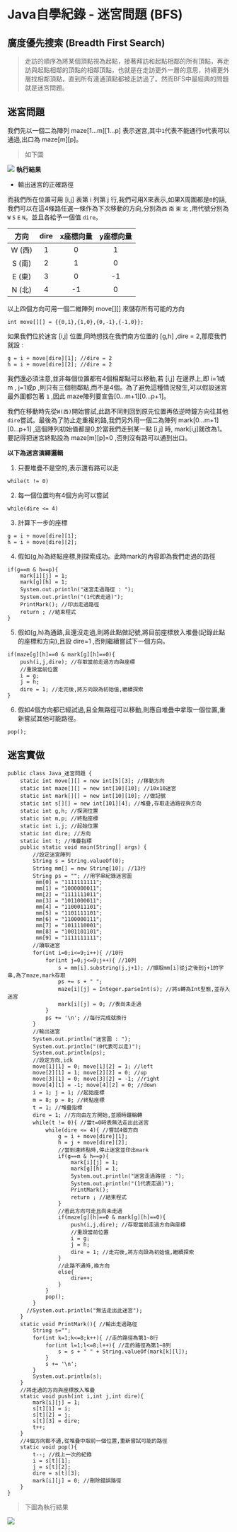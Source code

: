 # Java自學紀錄 - 迷宮問題 (BFS)
## 廣度優先搜索 (Breadth First Search) 
>走訪的順序為將某個頂點視為起點，接著拜訪和起點相鄰的所有頂點，再走訪與起點相鄰的頂點的相鄰頂點，也就是在走訪更外一層的意思，持續更外層找相鄰頂點，直到所有連通頂點都被走訪過了。然而BFS中最經典的問題就是迷宮問題。

## 迷宮問題
我們先以一個二為陣列 maze[1...m][1...p] 表示迷宮,其中```1```代表不能通行```0```代表可以通過,出口為 maze[m][p]。
>如下圖

![](https://i.imgur.com/US5s90O.png)
**執行結果**
* 輸出迷宮的正確路徑

而我們所在位置可用 [i,j] 表第 i 列第 j 行,我們可用X來表示,如果X周圍都是```0```的話,我們可以在這4條路任選一條作為下次移動的方向,分別為```西``` ```南``` ```東``` ```北``` ,用代號分別為```W``` ```S``` ```E``` ```N```。並且各給予一個值 ```dire```。

|  方向  | dire | x座標向量 | y座標向量 |
|:------:|:----:|:---------:|:---------:|
| W (西) |  1   |     0     |     1     |
| S (南) |  2   |     1     |     0     |
| E (東) |  3   |     0     |    -1     |
| N (北) |  4   |    -1     |     0     |

以上四個方向可用一個二維陣列 move[][] 來儲存所有可能的方向
```java=
int move[][] = {{0,1},{1,0},{0,-1},{-1,0}};
```
如果我們位於迷宮 [i,j] 位置,同時想找在我們南方位置的 [g,h] ,dire = 2,那麼我們就設 : 
```java=
g = i + move[dire][1]; //dire = 2
h = i + move[dire][2]; //dire = 2
```
我們還必須注意,並非每個位置都有4個相鄰點可以移動,若 [i,j] 在邊界上,即 i=1或m , j=1或p ,則只有三個相鄰點,而不是4個。為了避免這種情況發生,可以假設迷宮最外圍都包著 ```1``` ,因此 maze陣列要宣告[0...m+1][0...p+1]。

我們在移動時先從```W(西)```開始嘗試,此路不同則回到原先位置再依逆時鐘方向往其他```dire```嘗試。最後為了防止走重複的路,我們另外用一個二為陣列 mark[0...m+1][0...p+1] ,這個陣列初始值都是0,於當我們走到某一點 [i,j] 時, mark[i,j]就改為1。要記得把迷宮終點設為 maze[m][p]=0 ,否則沒有路可以通到出口。

**以下為迷宮演繹邏輯**
1. 只要堆疊不是空的,表示還有路可以走
```java=
while(t != 0)
```
2. 每一個位置均有4個方向可以嘗試
```java=
while(dire <= 4)
```
3. 計算下一步的座標
```java=
g = i + move[dire][1]; 
h = i + move[dire][2];
```
4. 假如(g,h)為終點座標,則探索成功。此時mark的內容即為我們走過的路徑
```java=
if(g==m & h==p){
    mark[i][j] = 1;
    mark[g][h] = 1;
    System.out.println("迷宮走過路徑 : ");
    System.out.println("(1代表走過)");
    PrintMark(); //印出走過路徑
    return ; //結束程式
}
```
5. 假如(g,h)為通路,且還沒走過,則將此點做記號,將目前座標放入堆疊(記錄此點的座標和方向),且設 dire=1 ,否則繼續嘗試下一個方向。
```java=
if(maze[g][h]==0 & mark[g][h]==0){
    push(i,j,dire); //存取當前走過方向與座標
    //重設當前位置
    i = g;
    j = h;
    dire = 1; //走完後,將方向設為初始值,繼續探索
}
```
6. 假如4個方向都已經試過,且全無路徑可以移動,則應自堆疊中拿取一個位置,重新嘗試其他可能路徑。
```java=
pop();
```
## 迷宮實做
```java=
public class Java_迷宮問題 {
    static int move[][] = new int[5][3]; //移動方向
    static int maze[][] = new int[10][10]; //10x10迷宮
    static int mark[][] = new int[10][10]; //做記號
    static int s[][] = new int[101][4]; //堆疊,存取走過路徑與方向
    static int g,h; //探測位置
    static int m,p; //終點座標
    static int i,j; //起始位置
    static int dire; //方向
    static int t; //堆疊指標
    public static void main(String[] args) {
        //設定迷宮陣列
        String s = String.valueOf(0);
        String mm[] = new String[10]; //13行
        String ps = ""; //用字串紀錄迷宮圖
         mm[0] = "1111111111";
         mm[1] = "1000000011";
         mm[2] = "1111111011";
         mm[3] = "1011000011";
         mm[4] = "1100011101";
         mm[5] = "1101111101";
         mm[6] = "1100000111";
         mm[7] = "1011110001";
         mm[8] = "1001101101";
         mm[9] = "1111111111";
        //讀取迷宮
        for(int i=0;i<=9;i++){ //10行
            for(int j=0;j<=9;j++){ //10列
                s = mm[i].substring(j,j+1); //擷取mm[i]從j之後到j+1的字串,為了maze,mark存取
                ps += s + " ";
                maze[i][j] = Integer.parseInt(s); //將s轉為Int型態,並存入迷宮
                mark[i][j] = 0; //表尚未走過
            }
            ps += '\n'; //每行完成就換行
        }
        //輸出迷宮
        System.out.println("迷宮圖 : ");
        System.out.println("(0代表可以走)");
        System.out.println(ps);
        //設定方向,idk
        move[1][1] = 0; move[1][2] = 1; //left
        move[2][1] = 1; move[2][2] = 0; //up
        move[3][1] = 0; move[3][2] = -1; //right
        move[4][1] = -1; move[4][2] = 0; //down
        i = 1; j = 1; //起始座標
        m = 8; p = 8; //終點座標
        t = 1; //堆疊指標
        dire = 1; //方向由左方開始,並順時鐘輪轉
        while(t != 0){ //當t=0時表無法走出此迷宮
            while(dire <= 4){ //嘗試4個方向
                g = i + move[dire][1];
                h = j + move[dire][2];
                //當到達終點時,停止迷宮並印出mark
                if(g==m & h==p){
                    mark[i][j] = 1;
                    mark[g][h] = 1;
                    System.out.println("迷宮走過路徑 : ");
                    System.out.println("(1代表走過)");
                    PrintMark();
                    return ; //結束程式
                }
                //若此方向可走且尚未走過
                if(maze[g][h]==0 & mark[g][h]==0){
                    push(i,j,dire); //存取當前走過方向與座標
                    //重設當前位置
                    i = g;
                    j = h;
                    dire = 1; //走完後,將方向設為初始值,繼續探索
                }
                //此路不通時,換方向
                else{
                    dire++;
                }
            }
            pop();
        }
      //System.out.println("無法走出此迷宮");
    }
    static void PrintMark(){ //輸出走過路徑
        String s="";
        for(int k=1;k<=8;k++){ //走的路徑為第1~8行
            for(int l=1;l<=8;l++){ //走的路徑為第1~8列
                s = s + " " + String.valueOf(mark[k][l]);
            }
            s += '\n';
        }
        System.out.println(s);
    }
    //將走過的方向與座標放入堆疊
    static void push(int i,int j,int dire){
        mark[i][j] = 1;
        s[t][1] = i;
        s[t][2] = j;
        s[t][3] = dire;
        t++;
    }
    //4個方向都不通,從堆疊中取前一個位置,重新嘗試可能的路徑
    static void pop(){
        t--; //找上一次的紀錄
        i = s[t][1];
        j = s[t][2];
        dire = s[t][3];
        mark[i][j] = 0; //刪除錯誤路徑
    }
}
```
>下圖為執行結果

![](https://i.imgur.com/16Mk0xg.png)
